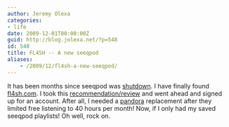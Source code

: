 ```yaml
---
author: Jeremy Olexa
categories:
- life
date: 2009-12-01T00:00:00Z
guid: http://blog.jolexa.net/?p=548
id: 548
title: FL4SH -- A new seeqpod
aliases:
    - /2009/12/fl4sh-a-new-seeqpod/
---
```


It has been months since seeqpod was [shutdown][1]. I have finally found [fl4sh.com][2]. I took this [recommendation/review][3] and went ahead and signed up for an account. After all, I needed a [pandora][4] replacement after they limited free listening to 40 hours per month! Now, if I only had my saved seeqpod playlists! Oh well, rock on.

 [1]: http://www.techcrunch.com/2009/04/27/seeqpod-knocked-down-will-it-ever-get-up/
 [2]: http://www.fl4sh.com
 [3]: http://technoheads.org/2009/07/fl4sh-the-seeqpod-replacement/
 [4]: http://www.pandora.com/